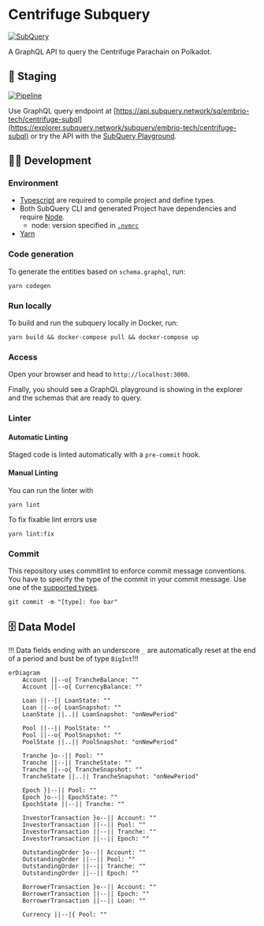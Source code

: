 # Centrifuge Subquery

[![SubQuery](https://img.shields.io/static/v1?label=built+with&message=SubQuery&color=FF4581)](https://subquery.network/)

<!-- [![Docker](https://img.shields.io/static/v1?label=shipped+with&message=Docker&color=287cf9)](https://www.docker.com/) -->

A GraphQL API to query the Centrifuge Parachain on Polkadot.

## :seedling: Staging

[![Pipeline](https://github.com/embrio-tech/centrifuge-subql/actions/workflows/deploy.yml/badge.svg)](https://github.com/embrio-tech/centrifuge-subql/actions/workflows/deploy.yml)

Use GraphQL query endpoint at [https://api.subquery.network/sq/embrio-tech/centrifuge-subql](https://explorer.subquery.network/subquery/embrio-tech/centrifuge-subql) or try the API with the [SubQuery Playground](https://explorer.subquery.network/subquery/embrio-tech/centrifuge-subql).

## :construction_worker_man: Development

### Environment

- [Typescript](https://www.typescriptlang.org/) are required to compile project and define types.
- Both SubQuery CLI and generated Project have dependencies and require [Node](https://nodejs.org/en/).
  - node: version specified in [`.nvmrc`](/.nvmrc)
- [Yarn](https://classic.yarnpkg.com/en/)

### Code generation

To generate the entities based on `schema.graphql`, run:

```
yarn codegen
```

### Run locally

To build and run the subquery locally in Docker, run:

```
yarn build && docker-compose pull && docker-compose up
```

### Access

Open your browser and head to `http://localhost:3000`.

Finally, you should see a GraphQL playground is showing in the explorer and the schemas that are ready to query.

### Linter

#### Automatic Linting

Staged code is linted automatically with a `pre-commit` hook.

#### Manual Linting

You can run the linter with

    yarn lint

To fix fixable lint errors use

    yarn lint:fix

### Commit

This repository uses commitlint to enforce commit message conventions. You have to specify the type of the commit in your commit message. Use one of the [supported types](https://github.com/pvdlg/conventional-changelog-metahub).

    git commit -m "[type]: foo bar"

## :file_cabinet: Data Model

!!! Data fields ending with an underscore `_` are automatically reset at the end of a period and bust be of type `BigInt`!!!

```mermaid
erDiagram
    Account ||--o{ TrancheBalance: ""
    Account ||--o{ CurrencyBalance: ""

    Loan ||--|| LoanState: ""
    Loan ||--o{ LoanSnapshot: ""
    LoanState ||..|| LoanSnapshot: "onNewPeriod"

    Pool ||--|| PoolState: ""
    Pool ||--o{ PoolSnapshot: ""
    PoolState ||..|| PoolSnapshot: "onNewPeriod"

    Tranche }o--|| Pool: ""
    Tranche ||--|| TrancheState: ""
    Tranche ||--o{ TrancheSnapshot: ""
    TrancheState ||..|| TrancheSnapshot: "onNewPeriod"

    Epoch }|--|| Pool: ""
    Epoch }o--|| EpochState: ""
    EpochState ||--|| Tranche: ""

    InvestorTransaction }o--|| Account: ""
    InvestorTransaction ||--|| Pool: ""
    InvestorTransaction ||--|| Tranche: ""
    InvestorTransaction ||--|| Epoch: ""

    OutstandingOrder }o--|| Account: ""
    OutstandingOrder ||--|| Pool: ""
    OutstandingOrder ||--|| Tranche: ""
    OutstandingOrder ||--|| Epoch: ""

    BorrowerTransaction }o--|| Account: ""
    BorrowerTransaction ||--|| Epoch: ""
    BorrowerTransaction ||--|| Loan: ""

    Currency ||--|{ Pool: ""
```
